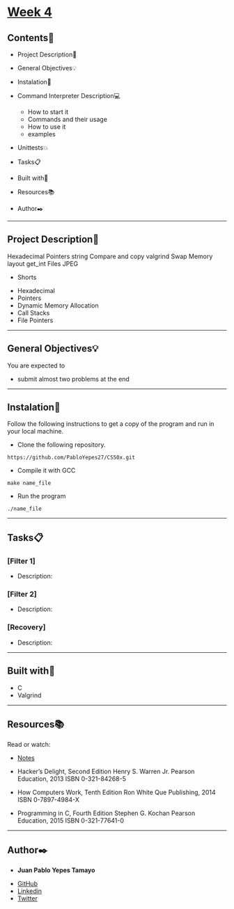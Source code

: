 # [Week 4](https://cs50.harvard.edu/x/2020/weeks/4/)

## Contents:open_file_folder:

- Project Description:newspaper:
- General Objectives:bulb:
- Instalation:wrench:
- Command Interpreter Description:computer:

	* How to start it
	* Commands and their usage
	* How to use it
	* examples

- Unittests:boom:
- Tasks:clipboard:
- Built with:hammer:
- Resources:books:
- Author:black_nib:

---

## Project Description:newspaper:

Hexadecimal
Pointers
string
Compare and copy
valgrind
Swap
Memory layout
get_int
Files
JPEG

* Shorts
- Hexadecimal
- Pointers
- Dynamic Memory Allocation
- Call Stacks
- File Pointers

---

## General Objectives:bulb:

You are expected to

* submit almost two problems at the end

---

## Instalation:wrench:

Follow the following instructions to get a copy of the program and run in your local machine.

* Clone the following repository.
```
https://github.com/PabloYepes27/CS50x.git
```

* Compile it with GCC
```
make name_file
```

* Run the program
```
./name_file
```
---

## Tasks:clipboard:

### [Filter 1]
* Description: 


### [Filter 2]
* Description: 

### [Recovery]
* Description:

---

## Built with:hammer:

* C
* Valgrind

---

## Resources:books:

Read or watch:

* [Notes](https://cs50.harvard.edu/x/2020/notes/4/)

* Hacker’s Delight, Second Edition
Henry S. Warren Jr.
Pearson Education, 2013
ISBN 0-321-84268-5

* How Computers Work, Tenth Edition
Ron White
Que Publishing, 2014
ISBN 0-7897-4984-X

* Programming in C, Fourth Edition
Stephen G. Kochan
Pearson Education, 2015
ISBN 0-321-77641-0

---

## Author:black_nib:

* **Juan Pablo Yepes Tamayo**
 - [GitHub](https://github.com/PabloYepes27)
 - [Linkedin](https://www.linkedin.com/in/pablo-yepes-120495)
 - [Twitter](https://twitter.com/pabloyepes27)

